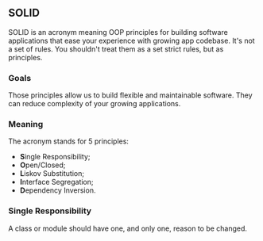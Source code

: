 ## SOLID

SOLID is an acronym meaning OOP principles for building software applications that ease your experience with growing app codebase.
It's not a set of rules. You shouldn't treat them as a set strict rules, but as principles.

### Goals
Those principles allow us to build flexible and maintainable software.
They can reduce complexity of your growing applications.


### Meaning

The acronym stands for 5 principles:

- **S**ingle Responsibility;
- **O**pen/Closed;
- **L**iskov Substitution;
- **I**nterface Segregation;
- **D**ependency Inversion.

### Single Responsibility

A class or module should have one, and only one, reason to be changed.



